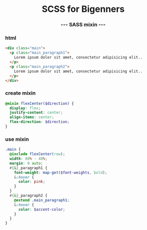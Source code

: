 <p align="center">
  <h1 align="center">SCSS for Bigenners</h1>
  <h3 align="center">--- SASS mixin ---</h3>

### html

```html
<div class="main">
  <p class="main_paragraph1">
    Lorem ipsum dolor sit amet, consectetur adipisicing elit..
  </p>
  <p class="main_paragraph2">
    Lorem ipsum dolor sit amet, consectetur adipisicing elit..
  </p>
</div>
```

### create mixin

```scss
@mixin flexCenter($direction) {
  display: flex;
  justify-content: center;
  align-items: center;
  flex-direction: $direction;
}
```

### use mixin

```scss
.main {
  @include flexCenter(row);
  width: 80% - 40%;
  margin: 0 auto;
  #{&}_paragraph1 {
    font-weight: map-get($font-weights, bold);
    &:hover {
      color: pink;
    }
  }
  #{&}_paragraph2 {
    @extend .main_paragraph1;
    &:hover {
      color: $accent-color;
    }
  }
}
```
